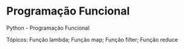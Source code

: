 # Programação Funcional
Python - Programação Funcional

Tópicos:
Função lambda;
Função map;
Função filter;
Função reduce
